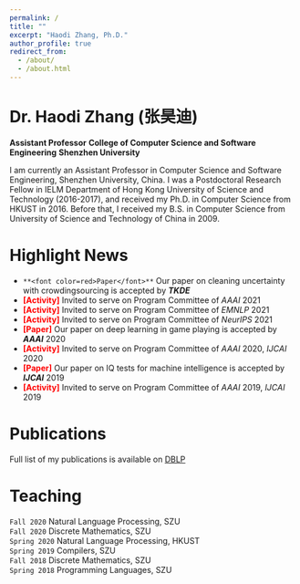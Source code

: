 ```yaml
---
permalink: /
title: ""
excerpt: "Haodi Zhang, Ph.D."
author_profile: true
redirect_from: 
  - /about/
  - /about.html
---
```


Dr. Haodi Zhang (张昊迪)
======
**Assistant Professor**
**College of Computer Science and Software Engineering**
**Shenzhen University**

I am currently an Assistant Professor in Computer Science and Software Engineering, Shenzhen University, China. I was a Postdoctoral Research Fellow in IELM Department of Hong Kong University of Science and Technology (2016-2017), and
received my Ph.D. in Computer Science from HKUST in 2016. Before that, I received my B.S. in Computer Science from University of Science and Technology of China in 2009.

Highlight News
======
* `**<font color=red>Paper</font>**` Our paper on cleaning uncertainty with crowdingsourcing is accepted by _**TKDE**_
* **<font color=red>[Activity]</font>** Invited to serve on Program Committee of _AAAI_ 2021
* **<font color=red>[Activity]</font>** Invited to serve on Program Committee of _EMNLP_ 2021
* **<font color=red>[Activity]</font>** Invited to serve on Program Committee of _NeurIPS_ 2021
* **<font color=red>[Paper]</font>** Our paper on deep learning in game playing is accepted by _**AAAI**_ 2020
* **<font color=red>[Activity]</font>** Invited to serve on Program Committee of _AAAI_ 2020, _IJCAI_ 2020
* **<font color=red>[Paper]</font>** Our paper on IQ tests for machine intelligence is accepted by _**IJCAI**_ 2019
* **<font color=red>[Activity]</font>** Invited to serve on Program Committee of _AAAI_ 2019, _IJCAI_ 2019

Publications
======
Full list of my publications is available on [DBLP](https://dblp.org/pid/165/3321.html)

Teaching
======
`Fall 2020` Natural Language Processing, SZU<br>
`Fall 2020` Discrete Mathematics, SZU<br>
`Spring 2020` Natural Language Processing, HKUST<br>
`Spring 2019` Compilers, SZU<br>
`Fall 2018` Discrete Mathematics, SZU<br>
`Spring 2018` Programming Languages, SZU<br>




